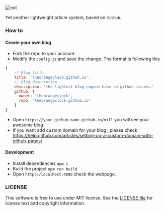 ![mill](http://keydiary-assets.stor.sinaapp.com/mill-logo.png)

Yet another lightweight article system, based on `GitHub`.

### How to

#### Create your own blog

* Fork the repo to your account.
* Modify the `config.js` and save the change.
The format is following this 
```javascript
{   
    // Blog title
    title: 'theorangeclock.github.io',
    // Blog description
    description: 'the lightest blog engine base on github issues.'
    github: {                            
      owner: 'theorangeclock',
      repo: 'theorangeclock.github.io'
    }
}
```
* Open `https://your_github_name.github.io/mill` you will see your awesome blog.
* If you want add custom domain for your blog , please check 
https://help.github.com/articles/setting-up-a-custom-domain-with-github-pages/

#### Development

* Install dependencies `npm i `  
* Build the project `npm run build` 
* Open `http://localhost:4000` check the webpage.



### LICENSE 
This software is free to use under MIT license. See the [LICENSE file][] for license text and copyright information.

[LICENSE file]: https://github.com/theorangeclock/mill/blob/master/LICENSE
